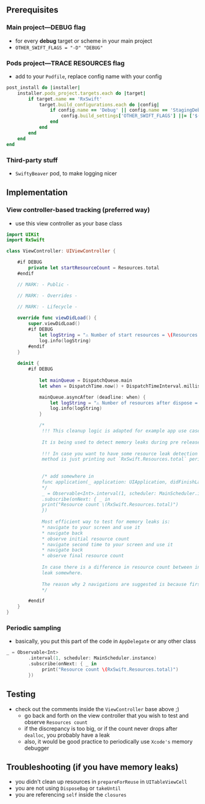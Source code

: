 ## Prerequisites

### Main project—DEBUG flag

- for every __debug__ target or scheme in your main project
- `OTHER_SWIFT_FLAGS = "-D" "DEBUG"`

### Pods project—TRACE RESOURCES flag

- add to your `Podfile`, replace config name with your config

```ruby
post_install do |installer|
    installer.pods_project.targets.each do |target|
        if target.name == 'RxSwift'
            target.build_configurations.each do |config|
                if config.name == 'Debug' || config.name == 'StagingDebug' || config.name == 'ProductionDebug'
                    config.build_settings['OTHER_SWIFT_FLAGS'] ||= ['$(inherited)', '-D', 'TRACE_RESOURCES']
                end
            end
        end
    end
end
```

### Third-party stuff

- `SwiftyBeaver` pod, to make logging nicer

## Implementation

### View controller-based tracking (preferred way)

- use this view controller as your base class

```swift
import UIKit
import RxSwift

class ViewController: UIViewController {

    #if DEBUG
        private let startResourceCount = Resources.total
    #endif

    // MARK: - Public -

    // MARK: - Overrides -
    
    // MARK: - Lifecycle -

    override func viewDidLoad() {
        super.viewDidLoad()
        #if DEBUG
            let logString = "⚠️ Number of start resources = \(Resources.total) ⚠️"
            log.info(logString)
        #endif
    }
    
    deinit {
        #if DEBUG
            
            let mainQueue = DispatchQueue.main
            let when = DispatchTime.now() + DispatchTimeInterval.milliseconds(UIApplication.isInUITest ? 1000 : 300)

            mainQueue.asyncAfter (deadline: when) {
                let logString = "⚠️ Number of resources after dispose = \(Resources.total) ⚠️"
                log.info(logString)
            }

            /*
             !!! This cleanup logic is adapted for example app use case. !!!
             
             It is being used to detect memory leaks during pre release tests.
             
             !!! In case you want to have some resource leak detection logic, the simplest
             method is just printing out `RxSwift.Resources.total` periodically to output. !!!
             
             
             /* add somewhere in
             func application(_ application: UIApplication, didFinishLaunchingWithOptions launchOptions: [UIApplicationLaunchOptionsKey : Any]? = nil) -> Bool {
             */
             _ = Observable<Int>.interval(1, scheduler: MainScheduler.instance)
             .subscribe(onNext: { _ in
             print("Resource count \(RxSwift.Resources.total)")
             })
             
             Most efficient way to test for memory leaks is:
             * navigate to your screen and use it
             * navigate back
             * observe initial resource count
             * navigate second time to your screen and use it
             * navigate back
             * observe final resource count
             
             In case there is a difference in resource count between initial and final resource counts, there might be a memory
             leak somewhere.
             
             The reason why 2 navigations are suggested is because first navigation forces loading of lazy resources.
             */

        #endif
    }
}
```

### Periodic sampling

- basically, you put this part of the code in `AppDelegate` or any other class

```swift
_ = Observable<Int>
        .interval(1, scheduler: MainScheduler.instance)
        .subscribe(onNext: { _ in
             print("Resource count \(RxSwift.Resources.total)")
        })
```

## Testing

- check out the comments inside the `ViewController` base above ;)
    - go back and forth on the view controller that you wish to test and observe `Resources count`
    - if the discrepancy is too big, or if the count never drops after `dealloc`, you probably have a leak
    - also, it would be good practice to periodically use `Xcode's` memory debugger

## Troubleshooting (if you have memory leaks)

- you didn't clean up resources in `prepareForReuse` in `UITableViewCell`
- you are not using `DisposeBag` or `takeUntil`
- you are referencing `self` inside the `closures`
